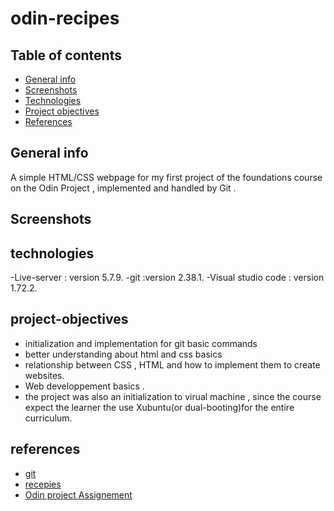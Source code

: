 # odin-recipes

## Table of contents

* [General info](#General)
* [Screenshots](#Screenshots)
* [Technologies](#technologies)
* [Project objectives](#project-objectives)
* [References](#references)

## General info
A simple HTML/CSS webpage for my first project of the foundations course on the Odin Project ,  implemented and handled by Git .

## Screenshots


## technologies 
-Live-server : version 5.7.9.
-git :version 2.38.1.
-Visual studio code : version 1.72.2.
## project-objectives
- initialization and implementation for git basic commands
- better understanding about html and css basics 
- relationship between CSS , HTML and how to implement them to create websites.
- Web developpement basics .
- the project was also an initialization to virual machine , since the course expect the learner the use Xubuntu(or dual-booting)for the entire curriculum.
## references 
- [git](https://www.theodinproject.com/lessons/foundations-git-basics)
- [recepies](https://onepiece.fandom.com/wiki/One_Piece_Pirate_Recipes)
- [Odin project Assignement](https://www.theodinproject.com/paths/foundations/courses/foundations/lessons/recipes)
